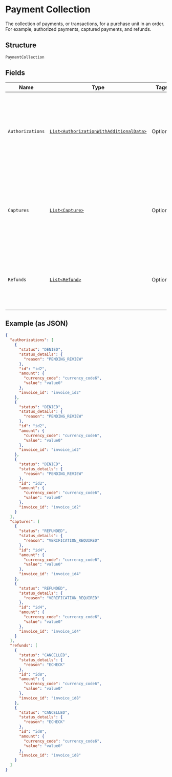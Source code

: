 
# Payment Collection

The collection of payments, or transactions, for a purchase unit in an order. For example, authorized payments, captured payments, and refunds.

## Structure

`PaymentCollection`

## Fields

| Name | Type | Tags | Description |
|  --- | --- | --- | --- |
| `Authorizations` | [`List<AuthorizationWithAdditionalData>`](../../doc/models/authorization-with-additional-data.md) | Optional | An array of authorized payments for a purchase unit. A purchase unit can have zero or more authorized payments. |
| `Captures` | [`List<Capture>`](../../doc/models/capture.md) | Optional | An array of captured payments for a purchase unit. A purchase unit can have zero or more captured payments. |
| `Refunds` | [`List<Refund>`](../../doc/models/refund.md) | Optional | An array of refunds for a purchase unit. A purchase unit can have zero or more refunds. |

## Example (as JSON)

```json
{
  "authorizations": [
    {
      "status": "DENIED",
      "status_details": {
        "reason": "PENDING_REVIEW"
      },
      "id": "id2",
      "amount": {
        "currency_code": "currency_code6",
        "value": "value0"
      },
      "invoice_id": "invoice_id2"
    },
    {
      "status": "DENIED",
      "status_details": {
        "reason": "PENDING_REVIEW"
      },
      "id": "id2",
      "amount": {
        "currency_code": "currency_code6",
        "value": "value0"
      },
      "invoice_id": "invoice_id2"
    },
    {
      "status": "DENIED",
      "status_details": {
        "reason": "PENDING_REVIEW"
      },
      "id": "id2",
      "amount": {
        "currency_code": "currency_code6",
        "value": "value0"
      },
      "invoice_id": "invoice_id2"
    }
  ],
  "captures": [
    {
      "status": "REFUNDED",
      "status_details": {
        "reason": "VERIFICATION_REQUIRED"
      },
      "id": "id4",
      "amount": {
        "currency_code": "currency_code6",
        "value": "value0"
      },
      "invoice_id": "invoice_id4"
    },
    {
      "status": "REFUNDED",
      "status_details": {
        "reason": "VERIFICATION_REQUIRED"
      },
      "id": "id4",
      "amount": {
        "currency_code": "currency_code6",
        "value": "value0"
      },
      "invoice_id": "invoice_id4"
    }
  ],
  "refunds": [
    {
      "status": "CANCELLED",
      "status_details": {
        "reason": "ECHECK"
      },
      "id": "id8",
      "amount": {
        "currency_code": "currency_code6",
        "value": "value0"
      },
      "invoice_id": "invoice_id8"
    },
    {
      "status": "CANCELLED",
      "status_details": {
        "reason": "ECHECK"
      },
      "id": "id8",
      "amount": {
        "currency_code": "currency_code6",
        "value": "value0"
      },
      "invoice_id": "invoice_id8"
    }
  ]
}
```

